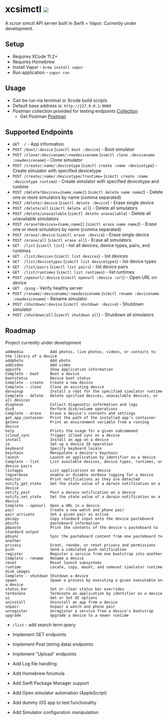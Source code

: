# xcsimctl ![](https://github.com/ahcode0919/xcsimctl/actions/workflows/swift.yml/badge.svg?branch=main)

A xcrun simctl API server built in Swift + Vapor. Currently under development.

## Setup

- Requires XCode 11.2+
- Requires Homebrew
- Install Vapor - `brew install vapor`
- Run application - `vapor run`

## Usage

- Can be run via terminal or Xcode build scripts
- Default base address is:  `http://127.0.0.1:8080`
- Postman collection provided for testing endpoints [Collection](./xcximctl.postman_collection.json)
    * Get Postman [Postman](https://www.postman.com)

## Supported Endpoints

- `GET  /` - App information
- `POST /boot/:device` (`simctl boot :device`) - Boot simulator
- `POST /clone/:devicename/:newdevicename` (`simctl clone :devicename :newdevicename`) - Clone simulator
- `POST /create/:name/:devicetype`  (`simctl create :name :devicetype`) - Create simulator with specified devicetype
- `POST /create/:name/:devicetype/?runtime=`  (`simctl create :name :devicetype runtime`) - Create simulator with specified devicetype and runtime
- `POST /delete?devices={name,name2}`  (`simctl delete name name2`) - Delete one or more simulators by name (comma separated)
- `POST /delete/:device`  (`simctl delete :device`) - Erase single device
- `POST /delete/all`  (`simctl delete all`) - Delete all simulators
- `POST /delete/unavailable`  (`simctl delete unavailable`) - Delete all unavailable simulators
- `POST /erase?devices={name,name2}`  (`simctl erase name name2`) - Erase one or more simulators by name (comma separated)
- `POST /erase/:device`  (`simctl erase :device`) - Erase single device
- `POST /erase/all`  (`simctl erase all`) - Erase all simulators
- `GET  /list`  (`simctl list`) - list all devices, device types, pairs, and runtimes
- `GET  /list/devices` (`simctl list devices`) - list devices
- `GET  /list/devicetypes` (`simctl list devicetypes`) - list device types
- `GET  /list/pairs` (`simctl list pairs`) - list device pairs
- `GET  /list/runtimes` (`simctl list runtimes`) - list runtimes
- `POST /openurl/:device` (`simctl openurl :device :url`) - Open URL on device
- `GET  /ping` - Verify healthy server
- `POST /rename/:devicename/:newdevicename` (`simctl rename :devicename :newdevicename`) - Rename simulator
- `POST /shutdown/:device` (`simctl shutdown :device`) - Shutdown simulator
- `POST /shutdown/all` (`simctl shutdown all`) - Shutdown all simulators

## Roadmap

Project currently under development

```
addmedia            Add photos, live photos, videos, or contacts to the library of a device
addphoto            Add photo
addvideo            Add video
appinfo             Show application information
Complete - boot     Boot a device
bootstatus          Device boot status
Complete - create   Create a new device
Complete - clone    Clone an existing device
darwinup            Install a root for the specified simulator runtime
Complete - delete   Delete spcified devices, unavailable devices, or all devices
diagnose            Collect diagnostic information and logs
disk                Perform disk/volume operations
Complete - erase    Erase a device's contents and settings
get_app_container   Print the path of the installed app's container
getenv              Print an environment variable from a running device
help                Prints the usage for a given subcommand
icloud_sync         Trigger iCloud sync on a device
install             Install an app on a device
io                  Set up a device IO operation
keyboard            Specify keyboard locale
keychain            Manipulate a device's keychain
launch              Launch an application by identifier on a device
Complete - list     List available devices, device types, runtimes, or device pairs
listapps            List applications on device
logverbose          enable or disable verbose logging for a device
monitor             Print notifications as they are detected
notify_get_state    Get the state value of a darwin notification on a device
notify_post         Post a darwin notification on a device
notify_set_state    Set the state value of a darwin notification on a device
Complete - openurl  Open a URL in a device
pair                Create a new watch and phone pair
pair_activate       Set a given pair as active
pbcopy              Copy standard input onto the device pasteboard
pbinfo              pasteboard information
pbpaste             Print the contents of the device's pasteboard to standard output
pbsync              Sync the pasteboard content from one pasteboard to another
privacy             Grant, revoke, or reset privacy and permissions
push                Send a simulated push notification
register            Register a service from one bootstrap into another
Complete - rename   Rename a device
reset               Reset launch subsystems
runtime             Locate, copy, mount, and unmount simulator runtime disk images
Complete - shutdown Shutdown a device
spawn               Spawn a process by executing a given executable on a device
status_bar          Set or clear status bar overrides
terminate           Terminate an application by identifier on a device
ui                  Get or Set UI options
uninstall           Uninstall an app from a device
unpair              Unpair a watch and phone pair
unregister          Unregister a service from a device's bootstrap
upgrade             Upgrade a device to a newer runtime
```

- `/list` - add search term query

- Implement GET endpoints
- Implement Post (string data) endpoints
- Implement "Upload" endpoints
- Add Log file handling
- Add Homebrew forumula
- Add Swift Package Manager support
- Add Open simulator automation (AppleScript)
- Add dummy iOS app to test functionality
- Add Simulator configuration manipulation
